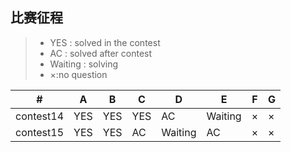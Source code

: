 ## 比赛征程
> * YES : solved in the contest
> * AC : solved after contest
> * Waiting : solving
> * ×:no question


  \# |  A  |  B  |  C  |  D  |  E  |  F  |  G  
---|---|---|---|---|---|---|---
| contest14 | YES | YES | YES | AC | Waiting | × | ×
| contest15 | YES | YES | AC |Waiting|AC|×|×

